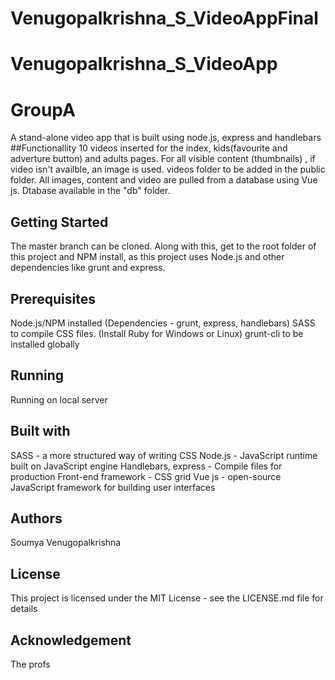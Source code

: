 # Venugopalkrishna_S_VideoAppFinal
# Venugopalkrishna_S_VideoApp
# GroupA

A stand-alone video app that is built using node.js, express and handlebars
##Functionallity 
10 videos inserted for the index, kids(favourite and adverture button) and adults pages.
For all visible content (thumbnails) , if video isn't availble, an image is used.
videos folder to be added in the public folder. All images, content and video are pulled from a database using Vue js. Dtabase available in the "db" folder.

## Getting Started
The master branch can be cloned. Along with this, get to the root folder of this project and NPM install, as this project uses Node.js and other dependencies like grunt and express.

## Prerequisites
Node.js/NPM installed (Dependencies - grunt, express, handlebars)
SASS to compile CSS files. (Install Ruby for Windows or Linux)
grunt-cli to be installed globally

## Running
Running on local server

## Built with
SASS - a more structured way of writing CSS
Node.js -  JavaScript runtime built on JavaScript engine
Handlebars, express - Compile files for production
Front-end framework - CSS grid
Vue js - open-source JavaScript framework for building user interfaces
## Authors
Soumya Venugopalkrishna

## License
This project is licensed under the MIT License - see the LICENSE.md file for details

## Acknowledgement
The profs
